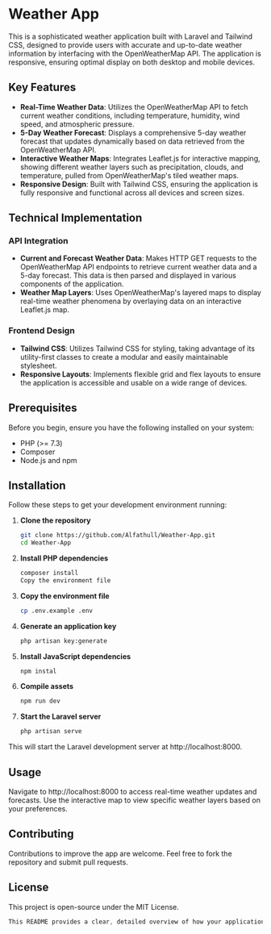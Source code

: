 # Weather App

This is a sophisticated weather application built with Laravel and Tailwind CSS, designed to provide users with accurate and up-to-date weather information by interfacing with the OpenWeatherMap API. The application is responsive, ensuring optimal display on both desktop and mobile devices.

## Key Features

- **Real-Time Weather Data**: Utilizes the OpenWeatherMap API to fetch current weather conditions, including temperature, humidity, wind speed, and atmospheric pressure.
- **5-Day Weather Forecast**: Displays a comprehensive 5-day weather forecast that updates dynamically based on data retrieved from the OpenWeatherMap API.
- **Interactive Weather Maps**: Integrates Leaflet.js for interactive mapping, showing different weather layers such as precipitation, clouds, and temperature, pulled from OpenWeatherMap's tiled weather maps.
- **Responsive Design**: Built with Tailwind CSS, ensuring the application is fully responsive and functional across all devices and screen sizes.

## Technical Implementation

### API Integration

- **Current and Forecast Weather Data**: Makes HTTP GET requests to the OpenWeatherMap API endpoints to retrieve current weather data and a 5-day forecast. This data is then parsed and displayed in various components of the application.
- **Weather Map Layers**: Uses OpenWeatherMap's layered maps to display real-time weather phenomena by overlaying data on an interactive Leaflet.js map.

### Frontend Design

- **Tailwind CSS**: Utilizes Tailwind CSS for styling, taking advantage of its utility-first classes to create a modular and easily maintainable stylesheet.
- **Responsive Layouts**: Implements flexible grid and flex layouts to ensure the application is accessible and usable on a wide range of devices.

## Prerequisites

Before you begin, ensure you have the following installed on your system:
- PHP (>= 7.3)
- Composer
- Node.js and npm

## Installation

Follow these steps to get your development environment running:

1. **Clone the repository**

   ```bash
   git clone https://github.com/Alfathull/Weather-App.git
   cd Weather-App
   ```
2. **Install PHP dependencies**

    ```bash
    composer install
    Copy the environment file
    ```

3. **Copy the environment file**

    ```bash
    cp .env.example .env
    ```

4. **Generate an application key**

    ```bash
    php artisan key:generate
    ```

5. **Install JavaScript dependencies**

    ```bash
    npm instal
    ```

6. **Compile assets**

    ```bash
    npm run dev
    ```

7. **Start the Laravel server**

    ```bash
    php artisan serve
    ```
This will start the Laravel development server at http://localhost:8000.

## Usage
Navigate to http://localhost:8000 to access real-time weather updates and forecasts. Use the interactive map to view specific weather layers based on your preferences.

## Contributing
Contributions to improve the app are welcome. Feel free to fork the repository and submit pull requests.

## License
This project is open-source under the MIT License.

```css
This README provides a clear, detailed overview of how your application works, particularly how it interacts with an external API, and demonstrates your ability to integrate various technologies to create a functional and user-friendly product. It’s tailored to impress potential employers by highlighting your technical skills and understanding of modern web technologies.
```
